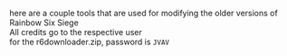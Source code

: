 here are a couple tools that are used for modifying the older versions of Rainbow Six Siege  
All credits go to the respective user  
for the r6downloader.zip, password is `JVAV`
